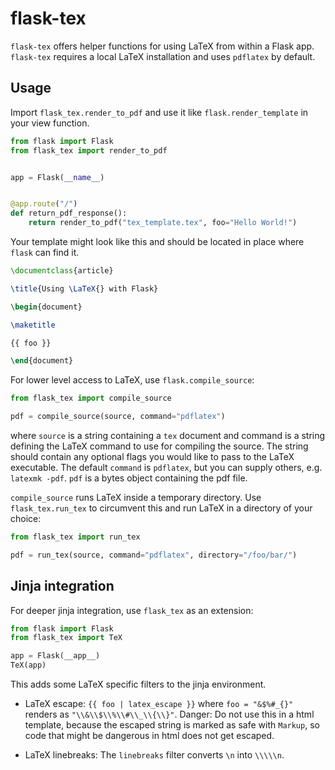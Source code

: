 # flask-tex

`flask-tex` offers helper functions for using LaTeX from within a Flask
app. `flask-tex` requires a local LaTeX installation and uses `pdflatex`
by default.

## Usage

Import `flask_tex.render_to_pdf` and use it like `flask.render_template`
in your view function.

```python
from flask import Flask
from flask_tex import render_to_pdf


app = Flask(__name__)


@app.route("/")
def return_pdf_response():
    return render_to_pdf("tex_template.tex", foo="Hello World!")
```

Your template might look like this and should be located in place where `flask`
can find it.

```tex
\documentclass{article}

\title{Using \LaTeX{} with Flask}

\begin{document}

\maketitle

{{ foo }}

\end{document}
```

For lower level access to LaTeX, use `flask.compile_source`:

```python
from flask_tex import compile_source

pdf = compile_source(source, command="pdflatex")
```

where `source` is a string containing a `tex` document and command is a string defining
the LaTeX command to use for compiling the source. The string should contain any optional
flags you would like to pass to the LaTeX executable. The default `command` is `pdflatex`, but
you can supply others, e.g. `latexmk -pdf`. `pdf` is a bytes object containing the pdf file.

`compile_source` runs LaTeX inside a temporary directory. Use `flask_tex.run_tex`
to circumvent this and run LaTeX in a directory of your choice:

```python
from flask_tex import run_tex

pdf = run_tex(source, command="pdflatex", directory="/foo/bar/")
```

## Jinja integration

For deeper jinja integration, use `flask_tex` as an extension:

```python
from flask import Flask
from flask_tex import TeX

app = Flask(__app__)
TeX(app)
```

This adds some LaTeX specific filters to the jinja environment.

- LaTeX escape: `{{ foo | latex_escape }}` where `foo = "&$%#_{}"` renders as `"\\&\\$\\%\\#\\_\\{\\}"`.
    Danger: Do not use this in a html template, because the escaped string is marked as safe
    with `Markup`, so code that might be dangerous in html does not get escaped.

- LaTeX linebreaks: The `linebreaks` filter converts `\n` into `\\\\\n`.
